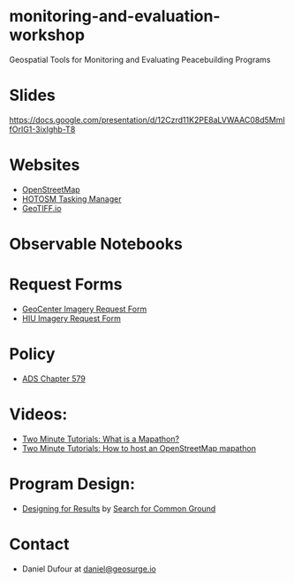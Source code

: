# monitoring-and-evaluation-workshop
Geospatial Tools for Monitoring and Evaluating Peacebuilding Programs

# Slides
https://docs.google.com/presentation/d/12Czrd11K2PE8aLVWAAC08d5MmIfOrIG1-3ixIghb-T8

# Websites
- [OpenStreetMap](https://openstreetmap.org)
- [HOTOSM Tasking Manager](https://tasks.hotosm.org)
- [GeoTIFF.io](https://geotiff.io)

# Observable Notebooks

# Request Forms
- [GeoCenter Imagery Request Form](https://geocenterusaid.org/remotesensing/request.html)
- [HIU Imagery Request Form](https://hiu.state.gov/imagery/request/)

# Policy
- [ADS Chapter 579](https://www.usaid.gov/ads/policy/500/579)

# Videos:
- [Two Minute Tutorials: What is a Mapathon?](https://youtu.be/pAcsCmvG2hs)
- [Two Minute Tutorials: How to host an OpenStreetMap mapathon](https://youtu.be/njxePdKn1pI)

# Program Design:
- [Designing for Results](https://www.sfcg.org/Documents/manualpart1.pdf) by [Search for Common Ground](https://www.sfcg.org/)

# Contact
- Daniel Dufour at daniel@geosurge.io

